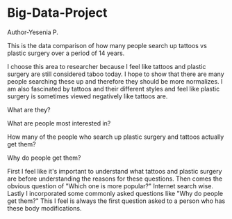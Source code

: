 # Big-Data-Project
Author-Yesenia P.

This is the data comparison of how many people search up tattoos vs plastic surgery over a period of 14 years. 

I choose this area to researcher because I feel like tattoos and plastic surgery are still considered taboo today. I hope to show that there are many people searching these up and therefore they should be more normalizes. I am also fascinated by tattoos and their different styles and feel like plastic surgery is sometimes viewed negatively like tattoos are. 

What are they?

What are people most interested in?

How many of the people who search up plastic surgery and tattoos actually get them?

Why do people get them?

First I feel like it's important to understand what tattoos and plastic surgery are before understanding the reasons for these questions. Then comes the obvious question of "Which one is more popular?" Internet search wise. Lastly I incorporated some commonly asked questions like "Why do people get them?" This I feel is always the first question asked to a person who has these body modifications.

